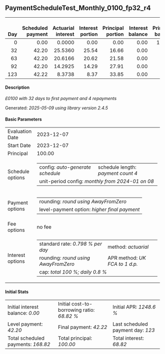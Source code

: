 <h2>PaymentScheduleTest_Monthly_0100_fp32_r4</h2>
<table>
    <thead style="vertical-align: bottom;">
        <th style="text-align: right;">Day</th>
        <th style="text-align: right;">Scheduled payment</th>
        <th style="text-align: right;">Actuarial interest</th>
        <th style="text-align: right;">Interest portion</th>
        <th style="text-align: right;">Principal portion</th>
        <th style="text-align: right;">Interest balance</th>
        <th style="text-align: right;">Principal balance</th>
        <th style="text-align: right;">Total actuarial interest</th>
        <th style="text-align: right;">Total interest</th>
        <th style="text-align: right;">Total principal</th>
    </thead>
    <tr style="text-align: right;">
        <td class="ci00">0</td>
        <td class="ci01" style="white-space: nowrap;">0.00</td>
        <td class="ci02">0.0000</td>
        <td class="ci03">0.00</td>
        <td class="ci04">0.00</td>
        <td class="ci05">0.00</td>
        <td class="ci06">100.00</td>
        <td class="ci07">0.0000</td>
        <td class="ci08">0.00</td>
        <td class="ci09">0.00</td>
    </tr>
    <tr style="text-align: right;">
        <td class="ci00">32</td>
        <td class="ci01" style="white-space: nowrap;">42.20</td>
        <td class="ci02">25.5360</td>
        <td class="ci03">25.54</td>
        <td class="ci04">16.66</td>
        <td class="ci05">0.00</td>
        <td class="ci06">83.34</td>
        <td class="ci07">25.5360</td>
        <td class="ci08">25.54</td>
        <td class="ci09">16.66</td>
    </tr>
    <tr style="text-align: right;">
        <td class="ci00">63</td>
        <td class="ci01" style="white-space: nowrap;">42.20</td>
        <td class="ci02">20.6166</td>
        <td class="ci03">20.62</td>
        <td class="ci04">21.58</td>
        <td class="ci05">0.00</td>
        <td class="ci06">61.76</td>
        <td class="ci07">46.1526</td>
        <td class="ci08">46.16</td>
        <td class="ci09">38.24</td>
    </tr>
    <tr style="text-align: right;">
        <td class="ci00">92</td>
        <td class="ci01" style="white-space: nowrap;">42.20</td>
        <td class="ci02">14.2925</td>
        <td class="ci03">14.29</td>
        <td class="ci04">27.91</td>
        <td class="ci05">0.00</td>
        <td class="ci06">33.85</td>
        <td class="ci07">60.4451</td>
        <td class="ci08">60.45</td>
        <td class="ci09">66.15</td>
    </tr>
    <tr style="text-align: right;">
        <td class="ci00">123</td>
        <td class="ci01" style="white-space: nowrap;">42.22</td>
        <td class="ci02">8.3738</td>
        <td class="ci03">8.37</td>
        <td class="ci04">33.85</td>
        <td class="ci05">0.00</td>
        <td class="ci06">0.00</td>
        <td class="ci07">68.8190</td>
        <td class="ci08">68.82</td>
        <td class="ci09">100.00</td>
    </tr>
</table>
<h4>Description</h4>
<p><i>£0100 with 32 days to first payment and 4 repayments</i></p>
<p>Generated: <i>2025-05-09 using library version 2.4.5</i></p>
<h4>Basic Parameters</h4>
<table>
    <tr>
        <td>Evaluation Date</td>
        <td>2023-12-07</td>
    </tr>
    <tr>
        <td>Start Date</td>
        <td>2023-12-07</td>
    </tr>
    <tr>
        <td>Principal</td>
        <td>100.00</td>
    </tr>
    <tr>
        <td>Schedule options</td>
        <td>
            <table>
                <tr>
                    <td>config: <i>auto-generate schedule</i></td>
                    <td>schedule length: <i><i>payment count</i> 4</i></td>
                </tr>
                <tr>
                    <td colspan="2" style="white-space: nowrap;">unit-period config: <i>monthly from 2024-01 on 08</i></td>
                </tr>
            </table>
        </td>
    </tr>
    <tr>
        <td>Payment options</td>
        <td>
            <table>
                <tr>
                    <td>rounding: <i>round using AwayFromZero</i></td>
                </tr>
                <tr>
                    <td>level-payment option: <i>higher&nbsp;final&nbsp;payment</i></td>
                </tr>
            </table>
        </td>
    </tr>
    <tr>
        <td>Fee options</td>
        <td>no fee
        </td>
    </tr>
    <tr>
        <td>Interest options</td>
        <td>
            <table>
                <tr>
                    <td>standard rate: <i>0.798 % per day</i></td>
                    <td>method: <i>actuarial</i></td>
                </tr>
                <tr>
                    <td>rounding: <i>round using AwayFromZero</i></td>
                    <td>APR method: <i>UK FCA to 1 d.p.</i></td>
                </tr>
                <tr>
                    <td colspan="2">cap: <i>total 100 %; daily 0.8 %</td>
                </tr>
            </table>
        </td>
    </tr>
</table>
<h4>Initial Stats</h4>
<table>
    <tr>
        <td>Initial interest balance: <i>0.00</i></td>
        <td>Initial cost-to-borrowing ratio: <i>68.82 %</i></td>
        <td>Initial APR: <i>1248.6 %</i></td>
    </tr>
    <tr>
        <td>Level payment: <i>42.20</i></td>
        <td>Final payment: <i>42.22</i></td>
        <td>Last scheduled payment day: <i>123</i></td>
    </tr>
    <tr>
        <td>Total scheduled payments: <i>168.82</i></td>
        <td>Total principal: <i>100.00</i></td>
        <td>Total interest: <i>68.82</i></td>
    </tr>
</table>